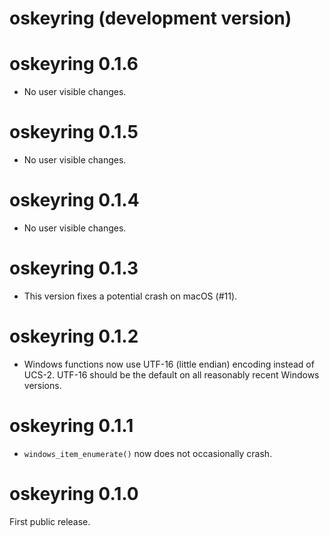 # oskeyring (development version)

# oskeyring 0.1.6

* No user visible changes.

# oskeyring 0.1.5

* No user visible changes.

# oskeyring 0.1.4

* No user visible changes.

# oskeyring 0.1.3

* This version fixes a potential crash on macOS (#11).

# oskeyring 0.1.2

* Windows functions now use UTF-16 (little endian) encoding instead
  of UCS-2. UTF-16 should be the default on all reasonably recent
  Windows versions.

# oskeyring 0.1.1

* `windows_item_enumerate()` now does not occasionally crash.

# oskeyring 0.1.0

First public release.
